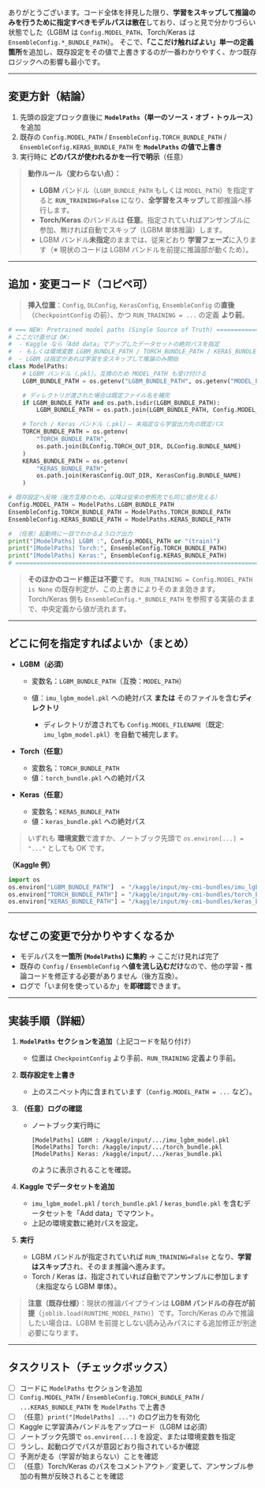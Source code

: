 ありがとうございます。コード全体を拝見した限り、**学習をスキップして推論のみを行うために指定すべきモデルパスは散在**しており、ぱっと見で分かりづらい状態でした（LGBM は `Config.MODEL_PATH`、Torch/Keras は `EnsembleConfig.*_BUNDLE_PATH`）。
そこで、**「ここだけ触ればよい」単一の定義箇所**を追加し、既存設定をその値で上書きするのが一番わかりやすく、かつ既存ロジックへの影響も最小です。

---

## 変更方針（結論）

1. 先頭の設定ブロック直後に **`ModelPaths`（単一のソース・オブ・トゥルース）** を追加
2. 既存の `Config.MODEL_PATH` / `EnsembleConfig.TORCH_BUNDLE_PATH` / `EnsembleConfig.KERAS_BUNDLE_PATH` を **`ModelPaths` の値で上書き**
3. 実行時に **どのパスが使われるかを一行で明示**（任意）

> **動作ルール（変わらない点）：**
>
> - **LGBM** バンドル（`LGBM_BUNDLE_PATH` もしくは `MODEL_PATH`）を指定すると **`RUN_TRAINING=False`** になり、**全学習をスキップ**して即推論へ移行します。
> - **Torch/Keras** のバンドルは **任意**。指定されていればアンサンブルに参加、無ければ自動でスキップ（LGBM 単体推論）します。
> - LGBM バンドル**未指定**のままでは、従来どおり **学習フェーズ**に入ります（※ 現状のコードは LGBM バンドルを前提に推論部が動くため）。

---

## 追加・変更コード（コピペ可）

> **挿入位置**：`Config`, `DLConfig`, `KerasConfig`, `EnsembleConfig` の**直後**（`CheckpointConfig` の前）、かつ `RUN_TRAINING = ...` の定義 **より前**。

```python
# === NEW: Pretrained model paths (Single Source of Truth) =====================
# ここだけ直せば OK:
#  - Kaggle なら「Add data」でアップしたデータセットの絶対パスを指定
#  - もしくは環境変数 LGBM_BUNDLE_PATH / TORCH_BUNDLE_PATH / KERAS_BUNDLE_PATH を設定
#  - LGBM は指定があれば学習を全スキップして推論のみ開始
class ModelPaths:
    # LGBM バンドル（.pkl）。互換のため MODEL_PATH も受け付ける
    LGBM_BUNDLE_PATH = os.getenv("LGBM_BUNDLE_PATH", os.getenv("MODEL_PATH", None))

    # ディレクトリが渡された場合は既定ファイル名を補完
    if LGBM_BUNDLE_PATH and os.path.isdir(LGBM_BUNDLE_PATH):
        LGBM_BUNDLE_PATH = os.path.join(LGBM_BUNDLE_PATH, Config.MODEL_FILENAME)

    # Torch / Keras バンドル（.pkl）— 未指定なら学習出力先の既定パス
    TORCH_BUNDLE_PATH = os.getenv(
        "TORCH_BUNDLE_PATH",
        os.path.join(DLConfig.TORCH_OUT_DIR, DLConfig.BUNDLE_NAME)
    )
    KERAS_BUNDLE_PATH = os.getenv(
        "KERAS_BUNDLE_PATH",
        os.path.join(KerasConfig.OUT_DIR, KerasConfig.BUNDLE_NAME)
    )

# 既存設定へ反映（後方互換のため、以降は従来の参照先でも同じ値が見える）
Config.MODEL_PATH = ModelPaths.LGBM_BUNDLE_PATH
EnsembleConfig.TORCH_BUNDLE_PATH = ModelPaths.TORCH_BUNDLE_PATH
EnsembleConfig.KERAS_BUNDLE_PATH = ModelPaths.KERAS_BUNDLE_PATH

# （任意）起動時に一目でわかるようログ出力
print("[ModelPaths] LGBM :", Config.MODEL_PATH or "(train)")
print("[ModelPaths] Torch:", EnsembleConfig.TORCH_BUNDLE_PATH)
print("[ModelPaths] Keras:", EnsembleConfig.KERAS_BUNDLE_PATH)
# ============================================================================
```

> **そのほかのコード修正は不要**です。
> `RUN_TRAINING = Config.MODEL_PATH is None` の既存判定が、この上書きによりそのまま効きます。
> Torch/Keras 側も `EnsembleConfig.*_BUNDLE_PATH` を参照する実装のままで、中央定義から値が流れます。

---

## どこに何を指定すればよいか（まとめ）

- **LGBM（必須）**

  - 変数名：`LGBM_BUNDLE_PATH`（互換：`MODEL_PATH`）
  - 値：`imu_lgbm_model.pkl` への絶対パス **または** そのファイルを含む**ディレクトリ**

    - ディレクトリが渡されても `Config.MODEL_FILENAME`（既定: `imu_lgbm_model.pkl`）を自動で補完します。

- **Torch（任意）**

  - 変数名：`TORCH_BUNDLE_PATH`
  - 値：`torch_bundle.pkl` への絶対パス

- **Keras（任意）**

  - 変数名：`KERAS_BUNDLE_PATH`
  - 値：`keras_bundle.pkl` への絶対パス

> いずれも **環境変数**で渡すか、ノートブック先頭で `os.environ[...] = "..."` としても OK です。

**（Kaggle 例）**

```python
import os
os.environ["LGBM_BUNDLE_PATH"]  = "/kaggle/input/my-cmi-bundles/imu_lgbm_model.pkl"
os.environ["TORCH_BUNDLE_PATH"] = "/kaggle/input/my-cmi-bundles/torch_bundle.pkl"
os.environ["KERAS_BUNDLE_PATH"] = "/kaggle/input/my-cmi-bundles/keras_bundle.pkl"
```

---

## なぜこの変更で分かりやすくなるか

- モデルパスを**一箇所 (`ModelPaths`) に集約** → ここだけ見れば完了
- 既存の `Config` / `EnsembleConfig` へ**値を流し込むだけ**なので、他の学習・推論コードを修正する必要がありません（後方互換）。
- ログで「いま何を使っているか」を**即確認**できます。

---

## 実装手順（詳細）

1. **`ModelPaths` セクションを追加**（上記コードを貼り付け）

   - 位置は `CheckpointConfig` より手前、`RUN_TRAINING` 定義より手前。

2. **既存設定を上書き**

   - 上のスニペット内に含まれています（`Config.MODEL_PATH = ...` など）。

3. **（任意）ログの確認**

   - ノートブック実行時に

     ```
     [ModelPaths] LGBM : /kaggle/input/.../imu_lgbm_model.pkl
     [ModelPaths] Torch: /kaggle/input/.../torch_bundle.pkl
     [ModelPaths] Keras: /kaggle/input/.../keras_bundle.pkl
     ```

     のように表示されることを確認。

4. **Kaggle でデータセットを追加**

   - `imu_lgbm_model.pkl` / `torch_bundle.pkl` / `keras_bundle.pkl` を含むデータセットを「Add data」でマウント。
   - 上記の環境変数に絶対パスを設定。

5. **実行**

   - LGBM バンドルが指定されていれば `RUN_TRAINING=False` となり、**学習はスキップ**され、そのまま推論へ進みます。
   - Torch / Keras は、指定されていれば自動でアンサンブルに参加します（未指定なら LGBM 単体）。

> **注意（既存仕様）**：現状の推論パイプラインは **LGBM バンドルの存在が前提**（`joblib.load(RUNTIME_MODEL_PATH)`）です。Torch/Keras のみで推論したい場合は、LGBM を前提としない読み込みパスにする追加修正が別途必要になります。

---

## タスクリスト（チェックボックス）

- [ ] コードに `ModelPaths` セクションを追加
- [ ] `Config.MODEL_PATH` / `EnsembleConfig.TORCH_BUNDLE_PATH` / `...KERAS_BUNDLE_PATH` を `ModelPaths` で上書き
- [ ] （任意）`print("[ModelPaths] ...")` のログ出力を有効化
- [ ] Kaggle に学習済みバンドルをアップロード（LGBM は必須）
- [ ] ノートブック先頭で `os.environ[...]` を設定、または環境変数を指定
- [ ] ランし、起動ログでパスが意図どおり指されているか確認
- [ ] 予測が走る（学習が始まらない）ことを確認
- [ ] （任意）Torch/Keras のパスをコメントアウト／変更して、アンサンブル参加の有無が反映されることを確認
